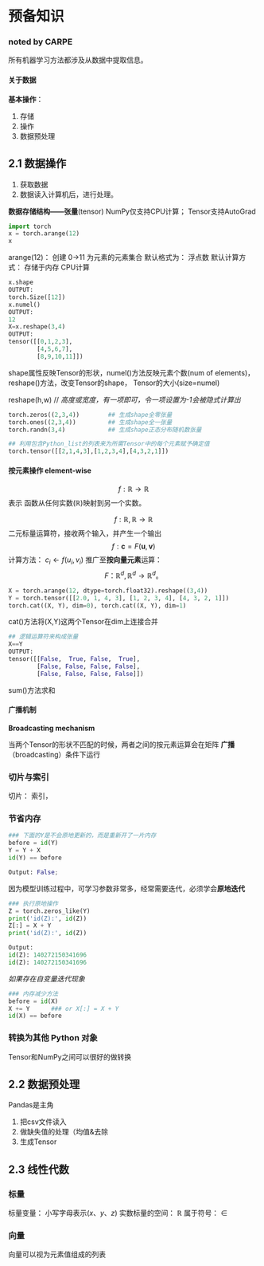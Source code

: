 # 预备知识
### noted by CARPE

所有机器学习方法都涉及从数据中提取信息。

#### 关于数据
**基本操作**：
1. 存储
2. 操作
3. 数据预处理

## 2.1 数据操作
1. 获取数据
2. 数据读入计算机后，进行处理。

**数据存储结构——张量**(tensor)
NumPy仅支持CPU计算； Tensor支持AutoGrad
```python
import torch
x = torch.arange(12)
x
```
arange(12)： 创建 0->11 为元素的元素集合
默认格式为： 浮点数
默认计算方式： 存储于内存 CPU计算

```python
x.shape
OUTPUT: 
torch.Size([12])
x.numel()
OUTPUT:
12
X=x.reshape(3,4)
OUTPUT:
tensor([[0,1,2,3],
        [4,5,6,7],
        [8,9,10,11]])
```
shape属性反映Tensor的形状，numel()方法反映元素个数(num of elements)，reshape()方法，改变Tensor的shape， Tensor的大小(size=numel)

reshape(h,w) // *高度或宽度，有一项即可，令一项设置为-1会被隐式计算出*

```python
torch.zeros((2,3,4))        ## 生成shape全零张量
torch.ones((2,3,4))         ## 生成shape全一张量
torch.randn(3,4)            ## 生成shape正态分布随机数张量

## 利用包含Python_list的列表来为所需Tensor中的每个元素赋予确定值
torch.tensor([[2,1,4,3],[1,2,3,4],[4,3,2,1]])
```

#### 按元素操作 element-wise

$$
f: \mathbb{R} \rightarrow \mathbb{R}
$$
表示 函数从任何实数($\mathbb{R}$)映射到另一个实数。

$$
f:\mathbb{R},\mathbb{R}\rightarrow\mathbb{R}
$$
二元标量运算符，接收两个输入，并产生一个输出
$$
f: \boldsymbol{c}=F(\boldsymbol{u},\boldsymbol{v})
$$
计算方法： $c_i \leftarrow f(u_i,v_i)$
推广至**按向量元素**运算：
$$
F： \mathbb{R}^d,\mathbb{R}^d\rightarrow \mathbb{R}^d。
$$


```python
X = torch.arange(12, dtype=torch.float32).reshape((3,4))
Y = torch.tensor([[2.0, 1, 4, 3], [1, 2, 3, 4], [4, 3, 2, 1]])
torch.cat((X, Y), dim=0), torch.cat((X, Y), dim=1)
```
cat()方法将(X,Y)这两个Tensor在dim上连接合并

```python
## 逻辑运算符来构成张量
X==Y
OUTPUT:
tensor([[False,  True, False,  True],
        [False, False, False, False],
        [False, False, False, False]])
```

sum()方法求和


#### 广播机制
**Broadcasting mechanism**

当两个Tensor的形状不匹配的时候，两者之间的按元素运算会在矩阵 **广播**（broadcasting）条件下运行

### 切片与索引

切片：      索引，

### 节省内存

```python
### 下面的Y是不会原地更新的，而是重新开了一片内存
before = id(Y)
Y = Y + X
id(Y) == before

Output: False;
```
因为模型训练过程中，可学习参数非常多，经常需要迭代，必须学会**原地迭代**

```python
### 执行原地操作
Z = torch.zeros_like(Y)
print('id(Z):', id(Z))
Z[:] = X + Y
print('id(Z):', id(Z))

Output: 
id(Z): 140272150341696
id(Z): 140272150341696
```
*如果存在自变量迭代现象*

```python
### 内存减少方法
before = id(X)
X += Y      ### or X[:] = X + Y
id(X) == before
```

### 转换为其他 Python 对象
Tensor和NumPy之间可以很好的做转换


## 2.2 数据预处理
Pandas是主角

1. 把csv文件读入
2. 做缺失值的处理（均值&去除
3. 生成Tensor


## 2.3 线性代数

### 标量

标量变量： 小写字母表示($x、y、z$)
实数标量的空间： $\mathbb{R}$
属于符号： $\in$

### 向量
向量可以视为元素值组成的列表
